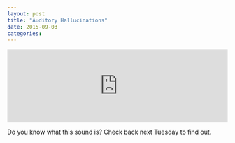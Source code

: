 ```yaml
---
layout: post
title: "Auditory Hallucinations"
date: 2015-09-03
categories:
---
```

<iframe width="100%" height="166" scrolling="no" frameborder="no" src="https://w.soundcloud.com/player/?url=https%3A//api.soundcloud.com/tracks/221376040%3Fsecret_token%3Ds-tHeZt&amp;color=0066cc&amp;auto_play=false&amp;hide_related=true&amp;show_comments=true&amp;show_user=true&amp;show_reposts=false"></iframe>

Do you know what this sound is? Check back next Tuesday to find out.
